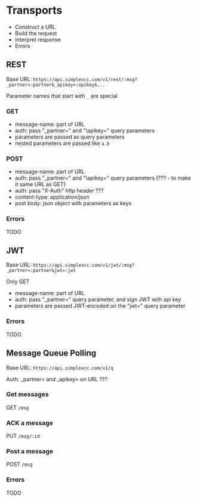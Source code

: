 # Transports #

* Construct a URL
* Build the request
* Interpret response
* Errors

## REST ##

Base URL: `https://api.simplexcc.com/v1/rest/:msg?_partner=:partner&_apikey=:apikey&...`

Parameter names that start with `_` are special

### GET ###

* message-name: part of URL
* auth: pass "\_partner=" and "\apikey=" query parameters
* parameters are passed as query parameters
* nested parameters are passed like `a.b`

### POST ###

* message-name: part of URL
* auth: pass "\_partner=" and "\apikey=" query parameters (??? - to make it same URL as GET)
* auth: pass "X-Auth" http header ???
* content-type: application/json
* post body: json object with parameters as keys

### Errors ###

TODO

## JWT ##

Base URL: `https://api.simplexcc.com/v1/jwt/:msg?_partner=:partner&jwt=:jwt`

Only GET

* message-name: part of URL
* auth: pass "\_partner=" query parameter, and sign JWT with api key
* parameters are passed JWT-encoded on the "jwt=" query parameter

### Errors ###

TODO

## Message Queue Polling ##

Base URL: `https://api.simplexcc.com/v1/q`

Auth: \_partner= and \_apikey= on URL ???

### Get messages ###

GET `/msg`

### ACK a message ###

PUT `/msg/:id`

### Post a message ###

POST `/msg`

### Errors ###

TODO
